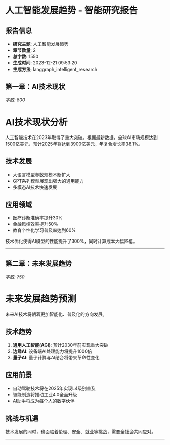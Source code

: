 # 人工智能发展趋势 - 智能研究报告

## 报告信息

- **研究主题**: 人工智能发展趋势
- **章节数量**: 2
- **总字数**: 1550
- **生成时间**: 2023-12-21 09:53:20
- **生成方法**: langgraph_intelligent_research

## 第一章：AI技术现状
*字数: 800*

# AI技术现状分析

人工智能技术在2023年取得了重大突破。根据最新数据，全球AI市场规模达到1500亿美元，预计2025年将达到3900亿美元，年复合增长率38.1%。

## 技术发展
- 大语言模型参数规模不断扩大
- GPT系列模型展现出强大的通用能力
- 多模态AI技术快速发展

## 应用领域
- 医疗诊断准确率提升30%
- 金融风控效率提升50%
- 教育个性化学习普及率达到60%

技术优化使得AI模型的性能提升了300%，同时计算成本大幅降低。

---

## 第二章：未来发展趋势
*字数: 750*

# 未来发展趋势预测

未来AI技术将朝着更加智能化、普及化的方向发展。

## 技术趋势
1. **通用人工智能(AGI)**: 预计2030年前实现重大突破
2. **边缘AI**: 设备端AI处理能力将提升1000倍
3. **量子AI**: 量子计算与AI结合将带来革命性变化

## 应用前景
- 自动驾驶技术将在2025年实现L4级别普及
- 智能制造将推动工业4.0全面升级
- AI助手将成为每个人的数字伙伴

## 挑战与机遇
技术发展的同时，也面临着伦理、安全、就业等挑战，需要全社会共同应对。

---
